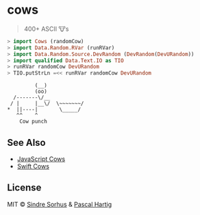 # cows

> 400+ ASCII 🐮s

```haskell
> import Cows (randomCow)
> import Data.Random.RVar (runRVar)
> import Data.Random.Source.DevRandom (DevRandom(DevURandom))
> import qualified Data.Text.IO as TIO
> runRVar randomCow DevURandom
> TIO.putStrLn =<< runRVar randomCow DevURandom
```

```
         (__)
         (oo)
  /-------\/__
 / |     |__\/  \~~~~~~~/
*  ||----|       \_____/
   ^^    ^
    Cow punch
```

## See Also

- [JavaScript Cows](https://github.com/sindresorhus/cows)
- [Swift Cows](https://github.com/NozeIO/Noze.io/tree/develop/Sources/cows)

## License

MIT © [Sindre Sorhus](http://sindresorhus.com) & [Pascal Hartig](https://passy.me/)
